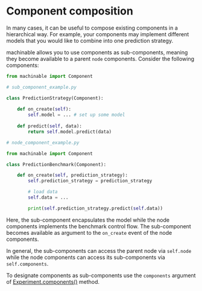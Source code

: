 # Component composition

In many cases, it can be useful to compose existing components in a hierarchical way. For example, your components may implement different models that you would like to combine into one prediction strategy.

machinable allows you to use components as sub-components, meaning they become available to a parent ``node`` components. Consider the following components:

```python
from machinable import Component

# sub_component_example.py

class PredictionStrategy(Component):
    
    def on_create(self):
        self.model = ... # set up some model
    
    def predict(self, data):
        return self.model.predict(data)

# node_component_example.py

from machinable import Component

class PredictionBenchmark(Component):

    def on_create(self, prediction_strategy):
        self.prediction_strategy = prediction_strategy

        # load data
        self.data = ...

        print(self.prediction_strategy.predict(self.data))
```

Here, the sub-component encapsulates the model while the node components implements the benchmark control flow. The sub-component becomes available as argument to the ``on_create`` event of the node components. 

In general, the sub-components can access the parent node via ``self.node`` while the node components can access its sub-components via ``self.components``.

To designate components as sub-components use the ``components`` argument of [Experiment.components()](./experiments.md) method.